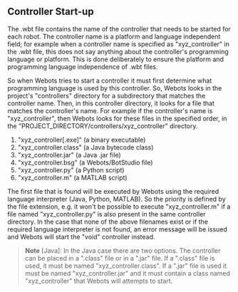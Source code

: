 ## Controller Start-up

The .wbt file contains the name of the controller that needs to be started for each robot.
The controller name is a platform and language independent field; for example when a controller name is specified as "xyz\_controller" in the .wbt file, this does not say anything about the controller's programming language or platform.
This is done deliberately to ensure the platform and programming language independence of .wbt files.

So when Webots tries to start a controller it must first determine what programming language is used by this controller.
So, Webots looks in the project's "controllers" directory for a subdirectory that matches the controller name.
Then, in this controller directory, it looks for a file that matches the controller's name.
For example if the controller's name is "xyz\_controller", then Webots looks for these files in the specified order, in the "PROJECT\_DIRECTORY/controllers/xyz\_controller" directory.

1. "xyz\_controller[.exe]" (a binary executable)
2. "xyz\_controller.class" (a Java bytecode class)
3. "xyz\_controller.jar" (a Java .jar file)
4. "xyz\_controller.bsg" (a Webots/BotStudio file)
5. "xyz\_controller.py" (a Python script)
6. "xyz\_controller.m" (a MATLAB script)

The first file that is found will be executed by Webots using the required language interpreter (Java, Python, MATLAB).
So the priority is defined by the file extension, e.g. it won't be possible to execute "xyz\_controller.m" if a file named "xyz\_controller.py" is also present in the same controller directory.
In the case that none of the above filenames exist or if the required language interpreter is not found, an error message will be issued and Webots will start the "void" controller instead.

> **Note** [Java]: In the Java case there are two options.
The controller can be placed in a ".class" file or in a ".jar" file.
If a ".class" file is used, it must be named "xyz\_controller.class".
If a ".jar" file is used it must be named "xyz\_controller.jar" and it must contain a class named "xyz\_controller" that Webots will attempts to start.
